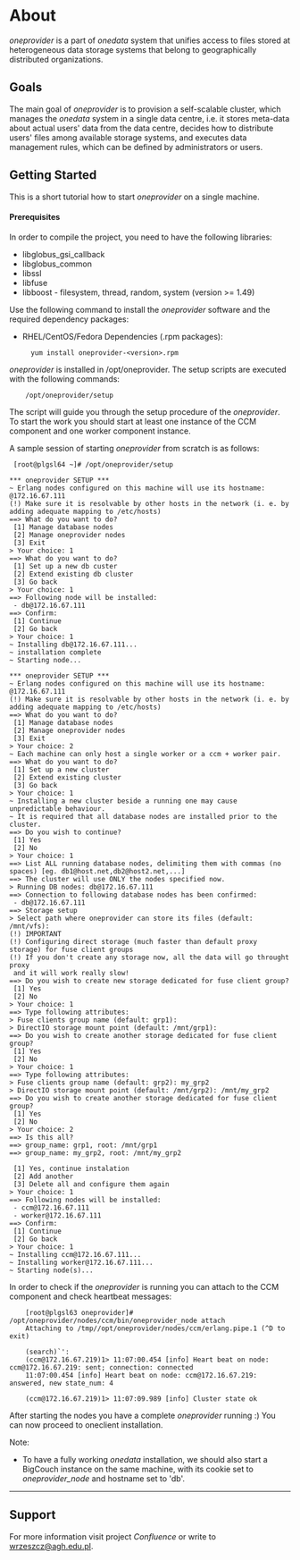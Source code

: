 About
=====

*oneprovider* is a part of *onedata* system that unifies access to files stored at heterogeneous data storage systems that belong to geographically distributed organizations.


Goals
-----

The main goal of *oneprovider* is to provision a self-scalable cluster, which manages the *onedata* system in a single data centre, i.e. it stores meta-data about actual users' data from the data centre, decides how to distribute users' files among available storage systems, and executes data management rules, which can be defined by administrators or users.


Getting Started
---------------

This is a short tutorial how to start *oneprovider* on a single machine.

#### Prerequisites

In order to compile the project, you need to have the following libraries:

* libglobus_gsi_callback
* libglobus_common
* libssl
* libfuse
* libboost - filesystem, thread, random, system (version >= 1.49)

Use the following command to install the *oneprovider* software and the required dependency packages:

* RHEL/CentOS/Fedora Dependencies (.rpm packages):

        yum install oneprovider-<version>.rpm


*oneprovider* is installed in /opt/oneprovider. The setup scripts are executed with the following commands: 
        
        /opt/oneprovider/setup

The script will guide you through the setup procedure of the *oneprovider*. To start the work you should start at least one instance of the CCM component and one worker component instance. 

A sample session of starting *oneprovider* from scratch is as follows:

  	 [root@plgsl64 ~]# /opt/oneprovider/setup 

	*** oneprovider SETUP ***
	~ Erlang nodes configured on this machine will use its hostname: @172.16.67.111
	(!) Make sure it is resolvable by other hosts in the network (i. e. by adding adequate mapping to /etc/hosts)
	==> What do you want to do?
	 [1] Manage database nodes
	 [2] Manage oneprovider nodes
	 [3] Exit
	> Your choice: 1
	==> What do you want to do?
	 [1] Set up a new db custer
	 [2] Extend existing db cluster
	 [3] Go back
	> Your choice: 1
	==> Following node will be installed:
	 - db@172.16.67.111
	==> Confirm:
	 [1] Continue
	 [2] Go back
	> Your choice: 1
	~ Installing db@172.16.67.111...
	~ installation complete
	~ Starting node...

	*** oneprovider SETUP ***
	~ Erlang nodes configured on this machine will use its hostname: @172.16.67.111
	(!) Make sure it is resolvable by other hosts in the network (i. e. by adding adequate mapping to /etc/hosts)
	==> What do you want to do?
	 [1] Manage database nodes
	 [2] Manage oneprovider nodes
	 [3] Exit
	> Your choice: 2
	~ Each machine can only host a single worker or a ccm + worker pair.
	==> What do you want to do?
	 [1] Set up a new cluster
	 [2] Extend existing cluster
	 [3] Go back
	> Your choice: 1
	~ Installing a new cluster beside a running one may cause unpredictable behaviour.
	~ It is required that all database nodes are installed prior to the cluster.
	==> Do you wish to continue?
	 [1] Yes
	 [2] No
	> Your choice: 1
	==> List ALL running database nodes, delimiting them with commas (no spaces) [eg. db1@host.net,db2@host2.net,...]
	==> The cluster will use ONLY the nodes specified now.
	> Running DB nodes: db@172.16.67.111
	==> Connection to following database nodes has been confirmed:
	 - db@172.16.67.111
	==> Storage setup
	> Select path where oneprovider can store its files (default: /mnt/vfs):
	(!) IMPORTANT
	(!) Configuring direct storage (much faster than default proxy storage) for fuse client groups
	(!) If you don't create any storage now, all the data will go throught proxy
	 and it will work really slow!
	==> Do you wish to create new storage dedicated for fuse client group?
	 [1] Yes
	 [2] No
	> Your choice: 1
	==> Type following attributes:
	> Fuse clients group name (default: grp1):
	> DirectIO storage mount point (default: /mnt/grp1):
	==> Do you wish to create another storage dedicated for fuse client group?
	 [1] Yes
	 [2] No
	> Your choice: 1
	==> Type following attributes:
	> Fuse clients group name (default: grp2): my_grp2
	> DirectIO storage mount point (default: /mnt/grp2): /mnt/my_grp2
	==> Do you wish to create another storage dedicated for fuse client group?
	 [1] Yes
	 [2] No
	> Your choice: 2
	==> Is this all?
	==> group_name: grp1, root: /mnt/grp1
	==> group_name: my_grp2, root: /mnt/my_grp2

	 [1] Yes, continue instalation
	 [2] Add another
	 [3] Delete all and configure them again
	> Your choice: 1
	==> Following nodes will be installed:
	 - ccm@172.16.67.111
	 - worker@172.16.67.111
	==> Confirm:
	 [1] Continue
	 [2] Go back
	> Your choice: 1
	~ Installing ccm@172.16.67.111...
	~ Installing worker@172.16.67.111...
	~ Starting node(s)...


In order to check if the *oneprovider* is running you can attach to the CCM component and check heartbeat messages:

        [root@plgsl63 oneprovider]# /opt/oneprovider/nodes/ccm/bin/oneprovider_node attach
        Attaching to /tmp//opt/oneprovider/nodes/ccm/erlang.pipe.1 (^D to exit)

        (search)`': 
        (ccm@172.16.67.219)1> 11:07:00.454 [info] Heart beat on node: ccm@172.16.67.219: sent; connection: connected
        11:07:00.454 [info] Heart beat on node: ccm@172.16.67.219: answered, new state_num: 4

        (ccm@172.16.67.219)1> 11:07:09.989 [info] Cluster state ok
 

After starting the nodes you have a complete *oneprovider* running :) You can now proceed to oneclient installation.


Note:

* To have a fully working *onedata* installation, we should also start a BigCouch instance on the same machine, with its cookie set to *oneprovider_node* and hostname set to 'db'. 


-------------------------------------------------------------------------------

Support
-------
For more information visit project *Confluence* or write to <wrzeszcz@agh.edu.pl>.
